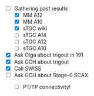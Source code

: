 - [ ] Gathering past results
  - [x] MM A12
  - [x] MM A10
  - [x] sTGC wiki
  - [ ] sTGC A14
  - [ ] sTGC A12
  - [ ] sTGC A10
- [x] Ask Olga about trigout in 191
- [x] Ask GCH about trigout
- [x] Call SWISS
- [ ] Ask GCH about Stage-0 SCAX
  - [ ] PT/TP connectivity!
  
